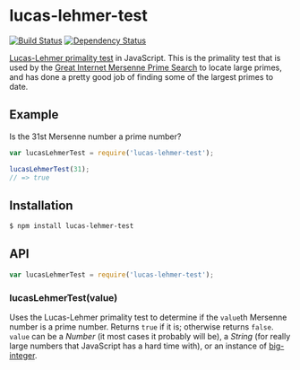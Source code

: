 # lucas-lehmer-test

[![Build Status](https://travis-ci.org/KenanY/lucas-lehmer-test.svg)](https://travis-ci.org/KenanY/lucas-lehmer-test)
[![Dependency Status](https://gemnasium.com/KenanY/lucas-lehmer-test.svg)](https://gemnasium.com/KenanY/lucas-lehmer-test)

[Lucas-Lehmer primality test](https://en.wikipedia.org/wiki/Lucas%E2%80%93Lehmer_primality_test)
in JavaScript. This is the primality test that is used by the
[Great Internet Mersenne Prime Search](http://www.mersenne.org/) to locate large
primes, and has done a pretty good job of finding some of the largest primes to
date.

## Example

Is the 31st Mersenne number a prime number?

``` javascript
var lucasLehmerTest = require('lucas-lehmer-test');

lucasLehmerTest(31);
// => true
```

## Installation

``` bash
$ npm install lucas-lehmer-test
```

## API

``` javascript
var lucasLehmerTest = require('lucas-lehmer-test');
```

### lucasLehmerTest(value)

Uses the Lucas-Lehmer primality test to determine if the `value`th Mersenne
number is a prime number. Returns `true` if it is; otherwise returns `false`.
`value` can be a _Number_ (it most cases it probably will be), a _String_ (for
really large numbers that JavaScript has a hard time with), or an instance of
[big-integer](https://www.npmjs.org/package/big-integer).